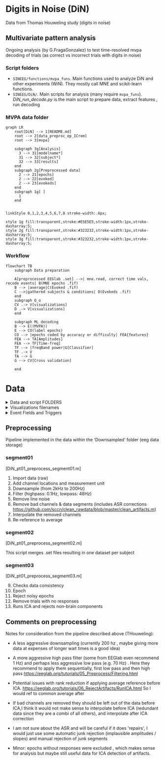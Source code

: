   
# Digits in Noise (DiN)
Data from Thomas Houweling study (digits in noise)

## Multivariate pattern analysis 
Ongoing analysis (by G.FragaGonzalez) to test time-resolved mvpa decoding of trials (as correct vs incorrect trials with digits in noise)

### Script folders  
 
  - `SINEEG/functions/mvpa_funs`. Main functions used to analyze DiN and other experiments (WiN). They mostly call MNE and scikit-learn functions. 
  - `SINEEG/DiN/`. Main scripts for analysis (many require `mvpa_funs`). *DiN_run_decode.py* is the main script to prepare data, extract features , run decoding
 
 ### MVPA data folder
  
```mermaid
graph LR
    root[DiN] --> 1[README.md]
    root --> 2[data_preproc_ep_ICrem]
    root --> 3[mvpa]
    
    subgraph 3g[Analysis]
      3 --> 31[modelname*]
      31 --> 32[subject*]
      32 --> 33[results]
    end
    subgraph 2g[Preprocessed data]
      2 --> 21[epochs]
      2 --> 22[evoked]
      2 --> 23[evokeds]
    end
    subgraph 1g[ ]
      1
    end
    

linkStyle 0,1,2,3,4,5,6,7,8 stroke-width:.6px;

style 1g fill:transparent,stroke:#E5E5E5,stroke-width:1px,stroke-dasharray:5;
style 2g fill:transparent,stroke:#323232,stroke-width:1px,stroke-dasharray:5;
style 3g fill:transparent,stroke:#323232,stroke-width:1px,stroke-dasharray:5;
```

### Workflow
  
```mermaid
flowchart TB
    subgraph Data preparation  
    
    A[preprocessed EEGlab .set] -->| mne.read, correct time vals, recode events| B(MNE epochs .fif)
    B --> |average|C(Evoked .fif)
    C -->|gathered subjects & conditions| D(Evokeds .fif)
    end
    subgraph O_o
    CV .-> V[visualizations]
    D .-> V[visualizations]
    end

    subgraph ML decoding
    B --> E((MVPA))
    E --> CO(label epochs)
    CO --> |epochs coded by accuracy or difficulty| FEA{features}
    FEA --> TA[Amplitudes]
    FEA --> TF[Time-freq]
    TF --> |freqBand power|G[Classifier]
    TF .-> V    
    TA --> G
    G --> CV[Cross validation]

    end
```

# Data
<details><summary> Data and script FOLDERS </summary> <p>  
## Data folders
All Digits-in-noise (DiN) EEG data are to be found under ‘EEG_DATA’ folder under the subject’s main folder (which also contains behavioral performance among others)

* In EEG_DATA the ‘.raw’ files are the raw recordings (4-6 files containing several tasks). Then, raw are saved into multiple .mat files (with parts)
* InterpChans.mat file contains info about channels interpolated for later steps
* In ‘EEG_DATA/Downsampled’ the .raw files are transformed into ‘.set’ files (different parts). It follows the main preprocessing pipeline, used in the submitted manuscript. \[‘Downsamp’ contains changes in revision. Do not use.]
 * ‘EEG_DATA/Downsampled/DiN’ contains epoched sets, and epoched_ICrem sets (after removal of IC components) as well as a trialInfo.mat file


## Info - Scripts from T.H. 

* Preprocessing scripts from T.Houweling. Copied in this repo in "DiN_pt01_preprocess". Each script is a ‘part’ in the preprocessing sequence (parts 1-3) with multiple steps. 
* ‘Utils’ folder [local mnt in server] contains all required functions for the T.Houweling Data 
* ‘BAK’ [local mnt in server]  contains unorganized copies of files. Ignore.
</p></details>

<details><summary>Visualizations filenames </summary> <p>

## Visualizations
The following plots summarize data\[by G.FragaGonzalez] 
SubjectID is used as preffix. When not specified in filename the file contains separate plots for correct and incorrect responses.s\* = subject id
| Filename     | content          
| ------------- |:-------------|
|Time_ERP_img_.*._s* | Time-domain. ERP image (y axis = trials, mean all channels, x= time,color map = amplitude). Per difficulty, accuracy. 
|Time_ERP_GFG_s* | Time-domain ERP butterfly plots (channels as colored lines). Includes GFP
|Time_ERP_topopost/topoprestim| topographical maps of activity in several time points before or after the stimli
|Freq_PSD_spec_s* | power spectral densitiy. Spectra plots for average of all channels (x axis = frequency)
|Freq_PSD_topo_s* | Topography of power for the 5 frequeny bands.
</p></details>

<details><summary>Event Fields and Triggers </summary> <p>
   
## Events
### Event fields (epoched data)

| Field id     | content          
| ------------- |:-------------|
|EEG.epochs.accuracy | indicates performance in identifying the digit presented 
| EEG.epochs.clarityOrig | subjective rating of how hard the trial was (by participant)
|EEG.epochs.clarityBin| clarityOrig transformed to thirds
|EEG.epochs.degLvlOrig | degradation of stimuli (SNR of presentation, which depended of degradation task) if 'none' it means there was no noise added. 
|EEG.epochs.degBin | transformation of degradation scores to more objective values. Values are 'none'= clear, 1='easy', 2= 'medium' SRT 50% correct in calibration. 3='difficult' 


### Triggers
>**`WARNING!`** In the EEGlab datasets, the variable EEG.actualTimes should be taken. The data are epoched to the DI24 marker indicating sound offset when using EEG.times as the time variable. When using EEG.actualTimes your 0 time will indicate the digit onset (note that in the experiment the trials have noise for > 4 secs and then the digits embedded in noise, and then the sound stops and participant can respond). 

Triggers: 'DIN2' = block start; 'DI28' = block end ;  'DIN6' = stim onset digit 0; 'DIN8' = stim onset digit 1;  'DI10' = stim onset digit 2 ; 'DI12' = stim onset digit 3 ; 'DI14' = stim onset digit 4; 'DI16' = stim onset digit 5; 'DI18' = stim onset digit 6;  'DI20' = stim onset digit 8; 'DI22' = stim onset digit 9;  'DI24' = comprehension response onset-cue / sound offset ; 'DI26' = clarity response onset

*Note*: in one of the preprocessing scripts there was some correction of triggers due to issues (splitted triggers) with EGI system. 
</p></details>


## Preprocessing 
Pipeline implemented in the data within the 'Downsampled' folder (eeg data storage) 
### segment01
\[DiN_pt01_preprocess_segment01.m]
  1. Import data (raw)
  2. Add channel locations and measurement unit
  3. Downsample (from 2kHz to 200Hz)
  4. Filter (highpass: 0.1Hz, lowpass: 48Hz)
  5. Remove line noise
  6. Remove bad channels & data segments (includes ASR corrections https://github.com/sccn/clean_rawdata/blob/master/clean_artifacts.m)
  7. Interpolate the removed channels
  8. Re-reference to average

### segment02
\[DiN_pt01_preprocess_segment02.m]

This script merges .set files resulting in one dataset per subject
  
### segment03
\[DiN_pt01_preprocess_segment03.m]
  
  9.  Checks data consistency
  10. Epoch
  11. Reject noisy epochs
  12. Remove trials with no responses
  13. Runs ICA and rejects non-brain components
   
## Comments on preprocessing

Notes for consideration from the pipeline described above (THouweling): 

* A less aggressive downsampling (currently 200 hz , maybe  giving more data at expenses of longer wait times is a good idea)

* A more aggressive high pass filter  (some from EEGlab even recommend 1 Hz) and perhaps less aggressive low pass (e.g. 70 Hz) . Here they recommend to apply them sequentially, first  low pass and then high pass https://eeglab.org/tutorials/05_Preprocess/Filtering.html

*	Potential issues with rank reduction if applying average reference before ICA. https://eeglab.org/tutorials/06_RejectArtifacts/RunICA.html So  I would ref to common average after 

*	If bad channels are removed they should be left out of the data before ICA,I think it would not make sense to interpolate before ICA (redundant data since they are a combi of all others), and interpolate after ICA correction  

*	I am not sure about the ASR and will be careful if it does 'repairs', I would just use some automatic junk rejection (implausible amplitudes / slopes) and manual rejection of junk segments

*	Minor: epochs without responses were excluded , which makes sense for analysis but maybe still useful data for ICA detection of artifacts.  

